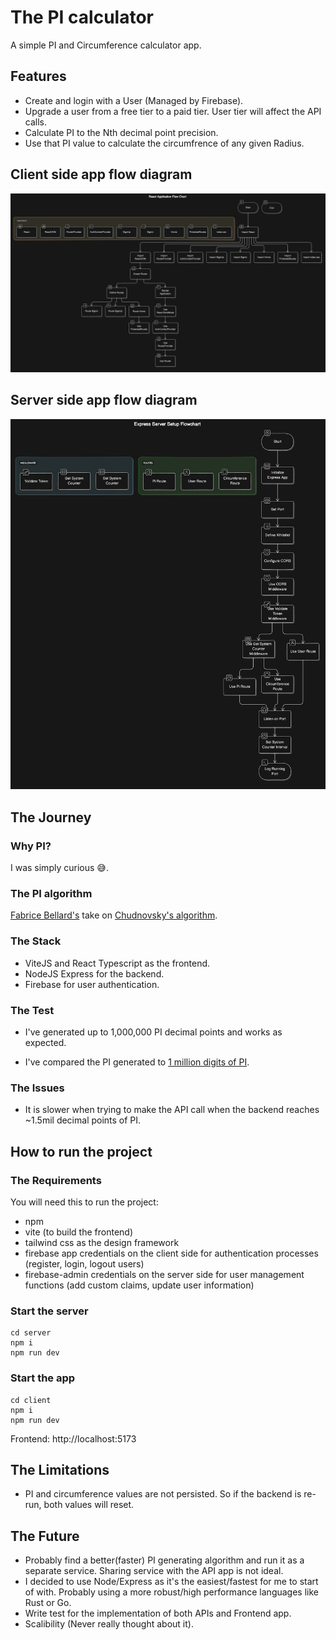 # The PI calculator

A simple PI and Circumference calculator app.

## Features

- Create and login with a User (Managed by Firebase).
- Upgrade a user from a free tier to a paid tier. User tier will affect the API calls.
- Calculate PI to the Nth decimal point precision.
- Use that PI value to calculate the circumfrence of any given Radius.

## Client side app flow diagram

![alt text](https://github.com/zulhakim88/pi-calculator/blob/master/client/public/app-flow-diagram.png?raw=true)

## Server side app flow diagram

![alt text](https://github.com/zulhakim88/pi-calculator/blob/master/client/public/backend-flow-diagram.png?raw=true)

## The Journey

### Why PI?

I was simply curious 😅.

### The PI algorithm

[Fabrice Bellard's](https://bellard.org/quickjs/pi.html) take on [Chudnovsky's algorithm](https://en.wikipedia.org/wiki/Chudnovsky_algorithm).

### The Stack

- ViteJS and React Typescript as the frontend.
- NodeJS Express for the backend.
- Firebase for user authentication.

### The Test

- I've generated up to 1,000,000 PI decimal points and works as expected.

- I've compared the PI generated to [1 million digits of PI](https://pi2e.ch/blog/2017/03/10/pi-digits-download/).

### The Issues

- It is slower when trying to make the API call when the backend reaches ~1.5mil decimal points of PI.

## How to run the project

### The Requirements

You will need this to run the project:

- npm
- vite (to build the frontend)
- tailwind css as the design framework
- firebase app credentials on the client side for authentication processes (register, login, logout users)
- firebase-admin credentials on the server side for user management functions (add custom claims, update user information)

### Start the server

```
cd server
npm i
npm run dev
```

### Start the app

```
cd client
npm i
npm run dev
```

Frontend: http://localhost:5173

## The Limitations

- PI and circumference values are not persisted. So if the backend is re-run, both values will reset.

## The Future

- Probably find a better(faster) PI generating algorithm and run it as a separate service. Sharing service with the API app is not ideal.
- I decided to use Node/Express as it's the easiest/fastest for me to start of with. Probably using a more robust/high performance languages like Rust or Go.
- Write test for the implementation of both APIs and Frontend app.
- Scalibility (Never really thought about it).
